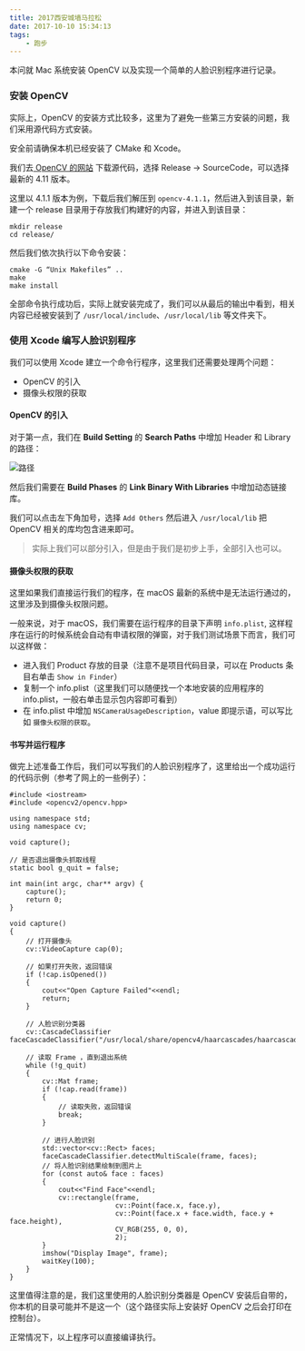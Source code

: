```yaml
---
title: 2017西安城墙马拉松
date: 2017-10-10 15:34:13
tags:
    - 跑步
---
```

本问就 Mac 系统安装 OpenCV 以及实现一个简单的人脸识别程序进行记录。

### 安装 OpenCV

实际上，OpenCV 的安装方式比较多，这里为了避免一些第三方安装的问题，我们采用源代码方式安装。

安全前请确保本机已经安装了 CMake 和 Xcode。

我们去[ OpenCV 的网站](https://opencv.org/releases/) 下载源代码，选择 Release -> SourceCode，可以选择最新的 4.11 版本。

这里以 4.1.1 版本为例，下载后我们解压到 `opencv-4.1.1`，然后进入到该目录，新建一个 release 目录用于存放我们构建好的内容，并进入到该目录：

```
mkdir release
cd release/
```

然后我们依次执行以下命令安装：

```
cmake -G “Unix Makefiles” .. 
make
make install
```

全部命令执行成功后，实际上就安装完成了，我们可以从最后的输出中看到，相关内容已经被安装到了 `/usr/local/include`、`/usr/local/lib` 等文件夹下。

### 使用 Xcode 编写人脸识别程序

我们可以使用 Xcode 建立一个命令行程序，这里我们还需要处理两个问题：

* OpenCV 的引入
* 摄像头权限的获取

#### OpenCV 的引入

对于第一点，我们在 **Build Setting** 的 **Search Paths** 中增加 Header 和 Library 的路径：

![路径](/img/cv1.jpg)

然后我们需要在 **Build Phases** 的 **Link Binary With Libraries** 中增加动态链接库。

我们可以点击左下角加号，选择 `Add Others` 然后进入 `/usr/local/lib` 把 OpenCV 相关的库均包含进来即可。

> 实际上我们可以部分引入，但是由于我们是初步上手，全部引入也可以。

#### 摄像头权限的获取

这里如果我们直接运行我们的程序，在 macOS 最新的系统中是无法运行通过的，这里涉及到摄像头权限问题。

一般来说，对于 macOS，我们需要在运行程序的目录下声明 `info.plist`, 这样程序在运行的时候系统会自动有申请权限的弹窗，对于我们测试场景下而言，我们可以这样做：

* 进入我们 Product 存放的目录（注意不是项目代码目录，可以在 Products 条目右单击 `Show in Finder`）
* 复制一个 info.plist（这里我们可以随便找一个本地安装的应用程序的 info.plist，一般右单击显示包内容即可看到）
* 在 info.plist 中增加 `NSCameraUsageDescription`，value 即提示语，可以写比如 `摄像头权限的获取`。

#### 书写并运行程序

做完上述准备工作后，我们可以写我们的人脸识别程序了，这里给出一个成功运行的代码示例（参考了网上的一些例子）：

```
#include <iostream>
#include <opencv2/opencv.hpp>

using namespace std;
using namespace cv;

void capture();

// 是否退出摄像头抓取线程
static bool g_quit = false;

int main(int argc, char** argv) {
    capture();
    return 0;
}

void capture()
{
    // 打开摄像头
    cv::VideoCapture cap(0);
  
    // 如果打开失败，返回错误
    if (!cap.isOpened())
    {
        cout<<"Open Capture Failed"<<endl;
        return;
    }
  
    // 人脸识别分类器
    cv::CascadeClassifier faceCascadeClassifier("/usr/local/share/opencv4/haarcascades/haarcascade_frontalface_alt2.xml");
  
    // 读取 Frame ，直到退出系统
    while (!g_quit)
    {
        cv::Mat frame;
        if (!cap.read(frame))
        {
            // 读取失败，返回错误
            break;
        }
      
        // 进行人脸识别
        std::vector<cv::Rect> faces;
        faceCascadeClassifier.detectMultiScale(frame, faces);
        // 将人脸识别结果绘制到图片上
        for (const auto& face : faces)
        {
            cout<<"Find Face"<<endl;
            cv::rectangle(frame,
                          cv::Point(face.x, face.y),
                          cv::Point(face.x + face.width, face.y + face.height),
                          CV_RGB(255, 0, 0),
                          2);
        }
        imshow("Display Image", frame);
        waitKey(100);
    }
}
```

这里值得注意的是，我们这里使用的人脸识别分类器是 OpenCV 安装后自带的，你本机的目录可能并不是这一个（这个路径实际上安装好 OpenCV 之后会打印在控制台）。

正常情况下，以上程序可以直接编译执行。

